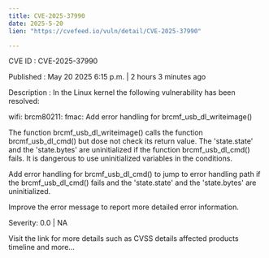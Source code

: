 ```yaml
---
title: CVE-2025-37990
date: 2025-5-20
lien: "https://cvefeed.io/vuln/detail/CVE-2025-37990"

---
```


CVE ID : CVE-2025-37990

Published :  May 20
2025
6:15 p.m. | 2 hours
3 minutes ago

Description : In the Linux kernel
the following vulnerability has been resolved:

wifi: brcm80211: fmac: Add error handling for brcmf_usb_dl_writeimage()

The function brcmf_usb_dl_writeimage() calls the function
brcmf_usb_dl_cmd() but dose not check its return value. The
'state.state' and the 'state.bytes' are uninitialized if the
function brcmf_usb_dl_cmd() fails. It is dangerous to use
uninitialized variables in the conditions.

Add error handling for brcmf_usb_dl_cmd() to jump to error
handling path if the brcmf_usb_dl_cmd() fails and the
'state.state' and the 'state.bytes' are uninitialized.

Improve the error message to report more detailed error
information.

Severity: 0.0 | NA

Visit the link for more details
such as CVSS details
affected products
timeline
and more...

